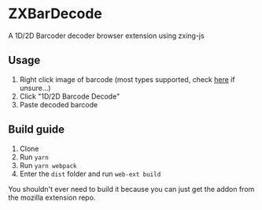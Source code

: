 # ZXBarDecode
A 1D/2D Barcoder decoder browser extension using zxing-js

## Usage
1. Right click image of barcode (most types supported, check [here](https://github.com/zxing-js/library) if unsure...)
2. Click "1D/2D Barcode Decode"
3. Paste decoded barcode

## Build guide
1. Clone
2. Run `yarn`
3. Run `yarn webpack`
4. Enter the `dist` folder and run `web-ext build`

You shouldn't ever need to build it because you can just get the addon from the mozilla extension repo.
